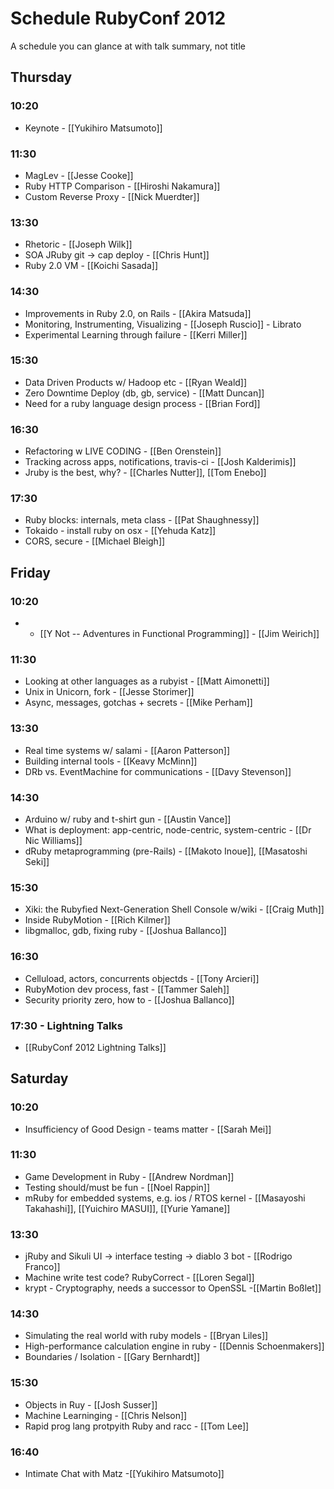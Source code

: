 # Schedule RubyConf 2012

A schedule you can glance at with talk summary, not title

## Thursday

### 10:20 
* Keynote - [[Yukihiro Matsumoto]]

### 11:30
* MagLev - [[Jesse Cooke]]
* Ruby HTTP Comparison - [[Hiroshi Nakamura]]
* Custom Reverse Proxy - [[Nick Muerdter]]


### 13:30
* Rhetoric -  [[Joseph Wilk]]
* SOA JRuby git -> cap deploy - [[Chris Hunt]]
* Ruby 2.0 VM - [[Koichi Sasada]]

### 14:30
* Improvements in Ruby 2.0, on Rails - [[Akira Matsuda]]
* Monitoring, Instrumenting, Visualizing - [[Joseph Ruscio]] - Librato
* Experimental Learning through failure - [[Kerri Miller]]

### 15:30
* Data Driven Products w/ Hadoop etc - [[Ryan Weald]]
* Zero Downtime Deploy (db, gb, service) - [[Matt Duncan]]
* Need for a ruby language design process - [[Brian Ford]]

### 16:30
* Refactoring w LIVE CODING - [[Ben Orenstein]]
* Tracking across apps, notifications, travis-ci - [[Josh Kalderimis]]
* Jruby is the best, why? - [[Charles Nutter]], [[Tom Enebo]]

### 17:30
* Ruby blocks: internals, meta class - [[Pat Shaughnessy]]
* Tokaido - install ruby on osx - [[Yehuda Katz]]
* CORS, secure - [[Michael Bleigh]]

## Friday

### 10:20
* * [[Y Not -- Adventures in Functional Programming]] - [[Jim Weirich]]

### 11:30
* Looking at other languages as a rubyist - [[Matt Aimonetti]]
* Unix in Unicorn, fork - [[Jesse Storimer]]
* Async, messages, gotchas + secrets - [[Mike Perham]]


### 13:30
* Real time systems w/ salami - [[Aaron Patterson]]
* Building internal tools - [[Keavy McMinn]]
* DRb vs. EventMachine for communications - [[Davy Stevenson]]



### 14:30
* Arduino w/ ruby and t-shirt gun - [[Austin Vance]]
* What is deployment: app-centric, node-centric, system-centric - [[Dr Nic Williams]]
* dRuby metaprogramming (pre-Rails) - [[Makoto Inoue]], [[Masatoshi Seki]]


### 15:30
* Xiki: the Rubyfied Next-Generation Shell Console w/wiki - [[Craig Muth]]
* Inside RubyMotion - [[Rich Kilmer]]
* libgmalloc, gdb, fixing ruby - [[Joshua Ballanco]]


### 16:30
* Celluload, actors, concurrents objectds - [[Tony Arcieri]]
* RubyMotion dev process, fast - [[Tammer Saleh]]
* Security priority zero, how to - [[Joshua Ballanco]]


### 17:30 - Lightning Talks
* [[RubyConf 2012 Lightning Talks]]

## Saturday

### 10:20
* Insufficiency of Good Design - teams matter - [[Sarah Mei]]

### 11:30
* Game Development in Ruby - [[Andrew Nordman]]
* Testing should/must be fun - [[Noel Rappin]]
* mRuby for embedded systems, e.g. ios / RTOS kernel - [[Masayoshi Takahashi]], [[Yuichiro MASUI]], [[Yurie Yamane]]

### 13:30
* jRuby and Sikuli UI -> interface testing -> diablo 3 bot - [[Rodrigo Franco]]
* Machine write test code? RubyCorrect - [[Loren Segal]]
* krypt - Cryptography, needs a successor to OpenSSL -[[Martin Boßlet]]

### 14:30
* Simulating the real world with ruby models - [[Bryan Liles]]
* High-performance calculation engine in ruby - [[Dennis Schoenmakers]]
* Boundaries / Isolation - [[Gary Bernhardt]]

### 15:30
* Objects in Ruy - [[Josh Susser]]
* Machine Learninging - [[Chris Nelson]]
* Rapid prog lang protpyith Ruby and racc - [[Tom Lee]]

### 16:40
* Intimate Chat with Matz -[[Yukihiro Matsumoto]]